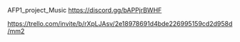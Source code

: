 AFP1_project_Music
https://discord.gg/bAPPjrBWHF


https://trello.com/invite/b/rXpLJAsv/2e18978691d4bde226995159cd2d958d/mm2